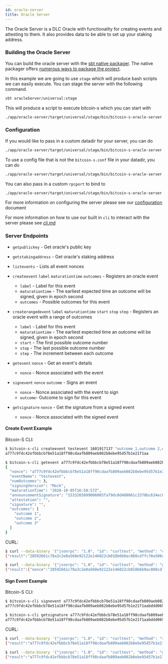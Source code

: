 ```yaml
---
id: oracle-server
title: Oracle Server
---
```


The Oracle Server is a DLC Oracle with functionality for creating events and attesting to them.
It also provides data to be able to set up your staking address.

### Building the Oracle Server

You can build the oracle server with the [sbt native packager](https://github.com/sbt/sbt-native-packager).
The native packager offers [numerous ways to package the project](https://github.com/sbt/sbt-native-packager#examples).

In this example we are going to use `stage` which will produce bash scripts we can easily execute. You can stage the server with the following command.

```bash
sbt oracleServer/universal:stage
```

This will produce a script to execute bitcoin-s which you can start with

```bash
./app/oracle-server/target/universal/stage/bin/bitcoin-s-oracle-server
```

### Configuration

If you would like to pass in a custom datadir for your server, you can do

```bash
./app/oracle-server/target/universal/stage/bin/bitcoin-s-oracle-server --datadir /path/to/datadir/
```

To use a config file that is not the `bitcoin-s.conf` file in your datadir, you can do

```bash
./app/oracle-server/target/universal/stage/bin/bitcoin-s-oracle-server --conf /path/to/file.conf
```

You can also pass in a custom `rpcport` to bind to

```bash
./app/oracle-server/target/universal/stage/bin/bitcoin-s-oracle-server --rpcport 12345
```

For more information on configuring the server please see our [configuration](../config/configuration.md) document

For more information on how to use our built in `cli` to interact with the server please see [cli.md](../applications/cli.md)

### Server Endpoints

- `getpublickey` - Get oracle's public key
- `getstakingaddress` - Get oracle's staking address
- `listevents` - Lists all event nonces
- `createevent` `label` `maturationtime` `outcomes` - Registers an oracle event
  - `label` - Label for this event
  - `maturationtime` - The earliest expected time an outcome will be signed, given in epoch second
  - `outcomes` - Possible outcomes for this event
- `createrangedevent` `label` `maturationtime` `start` `stop` `step` - Registers an oracle event with a range of outcomes
  - `label` - Label for this event
  - `maturationtime` - The earliest expected time an outcome will be signed, given in epoch second
  - `start` - The first possible outcome number
  - `stop` - The last possible outcome number
  - `step` - The increment between each outcome

- `getevent` `nonce` - Get an event's details
  - `nonce` - Nonce associated with the event
- `signevent` `nonce` `outcome` - Signs an event
  - `nonce` - Nonce associated with the event to sign
  - `outcome`- Outcome to sign for this event
- `getsignature` `nonce` - Get the signature from a signed event
  - `nonce` - Nonce associated with the signed event
  
#### Create Event Example

Bitcoin-S CLI:
```bash
$ bitcoin-s-cli createevent testevent 1601917137 "outcome 1,outcome 2,outcome 3"
a777c9fdc42efbbbcb78e51a18ff98cdaafb809aeb082b8ebe95d57b1e21f1aa

$ bitcoin-s-cli getevent a777c9fdc42efbbbcb78e51a18ff98cdaafb809aeb082b8ebe95d57b1e21f1aa
{
  "nonce": "a777c9fdc42efbbbcb78e51a18ff98cdaafb809aeb082b8ebe95d57b1e21f1aa",
  "eventName": "testevent",
  "numOutcomes": 3,
  "signingVersion": "Mock",
  "maturationTime": "2020-10-05T16:58:57Z",
  "announcementSignature": "1533265899006003fa79dc0d480061c3378bc634ec041efc97fc70827f3a1c9f30e05373f36c2e2dd9d2ad64d8aaee17fef724af2284b87724b949d48846920c",
  "attestation": "",
  "signature": "",
  "outcomes": [
    "outcome 1",
    "outcome 2",
    "outcome 3"
  ]
}
```

CURL:
```bash
$ curl --data-binary '{"jsonrpc": "1.0", "id": "curltest", "method": "createevent", "params": ["testEvent", 1601917137, ["outcome 1", "outcome 2", "outcome 3"]]}' -H "Content-Type: application/json" http://127.0.0.1:9999/
{"result":"28592661c78a3c2e0a568e92122e146022cb018b6b0ac888cdffc70a506e9ad2","error":null}

$ curl --data-binary '{"jsonrpc": "1.0", "id": "curltest", "method": "getevent", "params": ["28592661c78a3c2e0a568e92122e146022cb018b6b0ac888cdffc70a506e9ad2"]}' -H "Content-Type: application/json" http://127.0.0.1:9999/
{"result":{"nonce":"28592661c78a3c2e0a568e92122e146022cb018b6b0ac888cdffc70a506e9ad2","eventName":"testEvent","numOutcomes":3,"signingVersion":"Mock","maturationTime":"2020-10-05T16:58:57Z","commitmentSignature":"a91499fa83ca607b06bb919284e002452d6c8f396295495586886b1f7e6d6f094c7d1504f35ee2210a036313569c1951aada6b3d52248f77c7e2c5836a970dd7","attestation":"","signature":"","outcomes":["outcome 1","outcome 2","outcome 3"]},"error":null}
```

#### Sign Event Example

Bitcoin-S CLI:

```bash
$ bitcoin-s-cli signevent a777c9fdc42efbbbcb78e51a18ff98cdaafb809aeb082b8ebe95d57b1e21f1aa "outcome 1"
a777c9fdc42efbbbcb78e51a18ff98cdaafb809aeb082b8ebe95d57b1e21f1aabddd069a3295eb8e02a8a89de4b50b063ffeb290e5d1c6ea3e4e21efb2ad208f

$ bitcoin-s-cli getsignature a777c9fdc42efbbbcb78e51a18ff98cdaafb809aeb082b8ebe95d57b1e21f1aa
a777c9fdc42efbbbcb78e51a18ff98cdaafb809aeb082b8ebe95d57b1e21f1aabddd069a3295eb8e02a8a89de4b50b063ffeb290e5d1c6ea3e4e21efb2ad208f
```

CURL:
```bash
$ curl --data-binary '{"jsonrpc": "1.0", "id": "curltest", "method": "signevent", "params": ["a777c9fdc42efbbbcb78e51a18ff98cdaafb809aeb082b8ebe95d57b1e21f1aa", "outcome 1"]}' -H "Content-Type: application/json" http://127.0.0.1:9999/
{"result":"a777c9fdc42efbbbcb78e51a18ff98cdaafb809aeb082b8ebe95d57b1e21f1aabddd069a3295eb8e02a8a89de4b50b063ffeb290e5d1c6ea3e4e21efb2ad208f","error":null}

$ curl --data-binary '{"jsonrpc": "1.0", "id": "curltest", "method": "getsignature", "params": ["a777c9fdc42efbbbcb78e51a18ff98cdaafb809aeb082b8ebe95d57b1e21f1aa"]}' -H "Content-Type: application/json" http://127.0.0.1:9999/
{"result":"a777c9fdc42efbbbcb78e51a18ff98cdaafb809aeb082b8ebe95d57b1e21f1aabddd069a3295eb8e02a8a89de4b50b063ffeb290e5d1c6ea3e4e21efb2ad208f","error":null}
```
